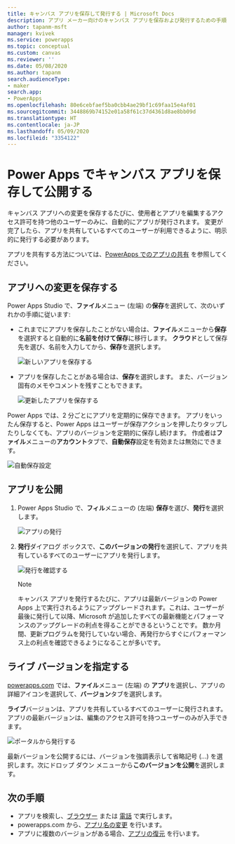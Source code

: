 ```yaml
---
title: キャンバス アプリを保存して発行する | Microsoft Docs
description: アプリ メーカー向けのキャンバス アプリを保存および発行するための手順
author: tapanm-msft
manager: kvivek
ms.service: powerapps
ms.topic: conceptual
ms.custom: canvas
ms.reviewer: ''
ms.date: 05/08/2020
ms.author: tapanm
search.audienceType:
- maker
search.app:
- PowerApps
ms.openlocfilehash: 80e6cebfaef5ba0cbb4ae29bf1c69faa15e4af01
ms.sourcegitcommit: 3448869b74152e01a58f61c37d4361d8ae8bb09d
ms.translationtype: HT
ms.contentlocale: ja-JP
ms.lasthandoff: 05/09/2020
ms.locfileid: "3354122"
---
```

# <a name="save-and-publish-a-canvas-app-in-power-apps"></a>Power Apps でキャンバス アプリを保存して公開する

キャンバス アプリへの変更を保存するたびに、使用者とアプリを編集するアクセス許可を持つ他のユーザーのみに、自動的にアプリが発行されます。 変更が完了したら、アプリを共有しているすべてのユーザーが利用できるように、明示的に発行する必要があります。

アプリを共有する方法については、[PowerApps でのアプリの共有](share-app.md) を参照してください。

## <a name="save-changes-to-an-app"></a>アプリへの変更を保存する

Power Apps Studio で、**ファイル**メニュー (左端) の**保存**を選択して、次のいずれかの手順に従います:

* これまでにアプリを保存したことがない場合は、**ファイル**メニューから**保存**を選択すると自動的に**名前を付けて保存**に移行します。 **クラウド**として保存先を選び、名前を入力してから、**保存**を選択します。 <br> 

    ![新しいアプリを保存する](./media/save-publish-app/save-as.png)
* アプリを保存したことがある場合は、**保存**を選択します。 また、バージョン固有のメモやコメントを残すこともできます。  

    ![更新したアプリを保存する](./media/save-publish-app/save-app.png)

Power Apps では、2 分ごとにアプリを定期的に保存できます。 アプリをいったん保存すると、Power Apps はユーザーが保存アクションを押したりタップしたりしなくても、アプリのバージョンを定期的に保存し続けます。 作成者は**ファイル**メニューの**アカウント**タブで、**自動保存**設定を有効または無効にできます。

![自動保存設定](./media/save-publish-app/autosave.png)

## <a name="publish-an-app"></a>アプリを公開

1. Power Apps Studio で、**フィル**メニューの (左端) **保存**を選び、**発行**を選択します。

    ![アプリの発行](./media/save-publish-app/publish-app.png)
2. **発行**ダイアログ ボックスで、**このバージョンの発行**を選択して、アプリを共有しているすべてのユーザーにアプリを発行します。

   ![発行を確認する](./media/save-publish-app/publish-review.png)

   > [!NOTE]
   > キャンバス アプリを発行するたびに、アプリは最新バージョンの Power Apps 上で実行されるようにアップグレードされます。これは、ユーザーが最後に発行して以降、Microsoft が追加したすべての最新機能とパフォーマンスのアップグレードの利点を得ることができるということです。 数か月間、更新プログラムを発行していない場合、再発行からすぐにパフォーマンス上の利点を確認できるようになることが多いです。

## <a name="identify-the-live-version"></a>ライブ バージョンを指定する

[powerapps.com](https://make.powerapps.com?utm_source=padocs&utm_medium=linkinadoc&utm_campaign=referralsfromdoc) では、**ファイル**メニュー (左端) の **アプリ**を選択し、アプリの詳細アイコンを選択して、**バージョン**タブを選択します。

**ライブ**バージョンは、アプリを共有しているすべてのユーザーに発行されます。 アプリの最新バージョンは、編集のアクセス許可を持つユーザーのみが入手できます。

![ポータルから発行する](./media/save-publish-app/publish-portal.png)

最新バージョンを公開するには、バージョンを強調表示して省略記号 (...) を選択します。次にドロップ ダウン メニューから**このバージョンを公開**を選択します。

## <a name="next-steps"></a>次の手順

* アプリを検索し、[ブラウザー](../../user/run-app-browser.md) または [電話](../../user/run-app-client.md) で実行します。
* powerapps.com から、[アプリ名の変更](set-name-tile.md) を行います。
* アプリに複数のバージョンがある場合、[アプリの復元](restore-an-app.md) を行います。
